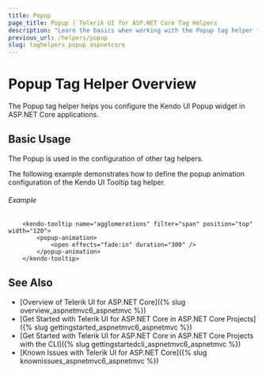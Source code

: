 ```yaml
---
title: Popup
page_title: Popup | Telerik UI for ASP.NET Core Tag Helpers
description: "Learn the basics when working with the Popup tag helper for ASP.NET Core (MVC 6 or ASP.NET Core MVC)."
previous_url: /helpers/popup
slug: taghelpers_popup_aspnetcore
---
```


# Popup Tag Helper Overview

The Popup tag helper helps you configure the Kendo UI Popup widget in ASP.NET Core applications.

## Basic Usage

The Popup is used in the configuration of other tag helpers.

The following example demonstrates how to define the popup animation configuration of the Kendo UI Tooltip tag helper.

###### Example

        <kendo-tooltip name="agglomerations" filter="span" position="top" width="120">
			<popup-animation>
				<open effects="fade:in" duration="300" />
			</popup-animation>
		</kendo-tooltip>

## See Also

* [Overview of Telerik UI for ASP.NET Core]({% slug overview_aspnetmvc6_aspnetmvc %})
* [Get Started with Telerik UI for ASP.NET Core in ASP.NET Core Projects]({% slug gettingstarted_aspnetmvc6_aspnetmvc %})
* [Get Started with Telerik UI for ASP.NET Core in ASP.NET Core Projects with the CLI]({% slug gettingstartedcli_aspnetmvc6_aspnetmvc %})
* [Known Issues with Telerik UI for ASP.NET Core]({% slug knownissues_aspnetmvc6_aspnetmvc %})
